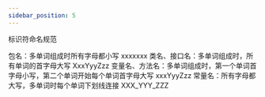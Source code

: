 ```yaml
---
sidebar_position: 5
---
```


标识符命名规范

包名：多单词组成时所有字母都小写   xxxxxxx
类名、接口名：多单词组成时，所有单词的首字母大写    XxxYyyZzz
变量名、方法名：多单词组成时，第一个单词首字母小写，第二个单词开始每个单词首字母大写   xxxYyyZzz
常量名：所有字母都大写，多单词时每个单词下划线连接  XXX_YYY_ZZZ
